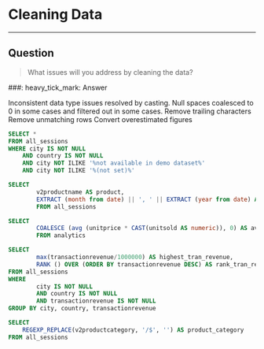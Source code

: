 # Cleaning Data
---


## Question
> What issues will you address by cleaning the data?

###: heavy_tick_mark: Answer

Inconsistent data type issues resolved by casting.
Null spaces coalesced to 0 in some cases and filtered out in some cases.
Remove trailing characters
Remove unmatching rows
Convert overestimated figures


```sql
SELECT * 
FROM all_sessions
WHERE city IS NOT NULL
	AND country IS NOT NULL
	AND city NOT ILIKE '%not available in demo dataset%'
    AND city NOT ILIKE '%(not set)%'
```



```sql
SELECT
		v2productname AS product,
		EXTRACT (month from date) || ', ' || EXTRACT (year from date) AS month_year
		FROM all_sessions
```




```sql
SELECT
		COALESCE (avg (unitprice * CAST(unitsold AS numeric)), 0) AS avg_sales
		FROM analytics
```




```sql
SELECT
		max(transactionrevenue/1000000) AS highest_tran_revenue,
		RANK () OVER (ORDER BY transactionrevenue DESC) AS rank_tran_rev
FROM all_sessions
WHERE
		city IS NOT NULL
		AND country IS NOT NULL
		AND transactionrevenue IS NOT NULL
GROUP BY city, country, transactionrevenue
```




```sql
SELECT
	REGEXP_REPLACE(v2productcategory, '/$', '') AS product_category
FROM all_sessions
```